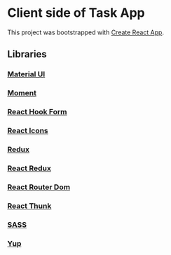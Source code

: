 # Client side of Task App

This project was bootstrapped with [Create React App](https://github.com/facebook/create-react-app).

## Libraries

### [Material UI](https://mui.com/)
### [Moment](https://momentjs.com/)
### [React Hook Form](https://react-hook-form.com/)
### [React Icons](https://react-icons.github.io/react-icons/)
### [Redux](https://redux.js.org/)
### [React Redux](https://react-redux.js.org/)
### [React Router Dom](https://v5.reactrouter.com/web/guides/quick-start)
### [React Thunk](https://github.com/reduxjs/redux-thunk)
### [SASS](https://sass-lang.com/)
### [Yup](https://github.com/jquense/yup)